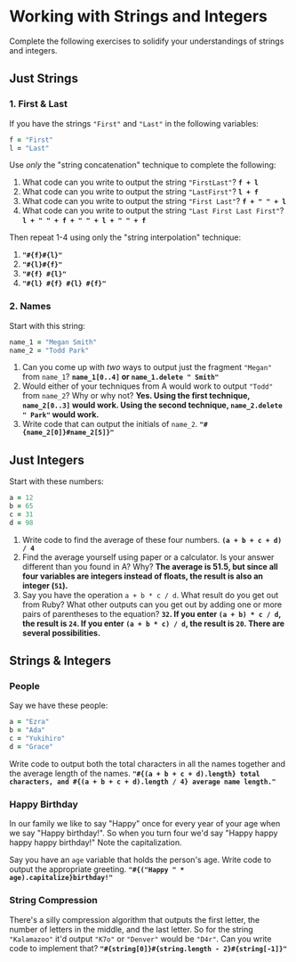 # Working with Strings and Integers

Complete the following exercises to solidify your understandings of strings and integers.

## Just Strings

### 1. First & Last

If you have the strings `"First"` and `"Last"` in the following variables:

```ruby
f = "First"
l = "Last"
```

Use *only* the "string concatenation" technique to complete the following:

1. What code can you write to output the string `"FirstLast"`?  **`f + l`**
2. What code can you write to output the string `"LastFirst"`?  **`l + f`**
3. What code can you write to output the string `"First Last"`?  **`f + " " + l`**
4. What code can you write to output the string `"Last First Last First"`?  **`l + " " + f + " " + l + " " + f`**

Then repeat 1-4 using only the "string interpolation" technique:

1. **`"#{f}#{l}"`**
2. **`"#{l}#{f}"`**
3. **`"#{f} #{l}"`**
4. **`"#{l} #{f} #{l} #{f}"`**

### 2. Names

Start with this string:

```ruby
name_1 = "Megan Smith"
name_2 = "Todd Park"
```

1. Can you come up with *two* ways to output just the fragment `"Megan"` from `name_1`?  **`name_1[0..4]` or `name_1.delete " Smith"`**
2. Would either of your techniques from A would work to output `"Todd"` from `name_2`? Why or why not?  **Yes. Using the first technique, `name_2[0..3]` would work. Using the second technique, `name_2.delete " Park"` would work.**
3. Write code that can output the initials of `name_2`.  **`"#{name_2[0]}#name_2[5]}"`**

## Just Integers

Start with these numbers:

```ruby
a = 12
b = 65
c = 31
d = 98
```

1. Write code to find the average of these four numbers.  **`(a + b + c + d) / 4`**
2. Find the average yourself using paper or a calculator. Is your answer different than you found in A? Why?  **The average is 51.5, but since all four variables are integers instead of floats, the result is also an integer (`51`).**
3. Say you have the operation `a + b * c / d`. What result do you get out from Ruby? What other outputs can you
get out by adding one or more pairs of parentheses to the equation?  **`32`. If you enter `(a + b) * c / d`, the result is `24`. If you enter `(a + b * c) / d`, the result is `20`. There are several possibilities.**

## Strings & Integers

### People

Say we have these people:

```ruby
a = "Ezra"
b = "Ada"
c = "Yukihiro"
d = "Grace"
```

Write code to output both the total characters in all the names together and the average length of the names.  **`"#{(a + b + c + d).length} total characters, and #{(a + b + c + d).length / 4} average name length."`**

### Happy Birthday

In our family we like to say "Happy" once for every year of your age when we say "Happy birthday!". So when you turn
four we'd say "Happy happy happy happy birthday!" Note the capitalization.

Say you have an `age` variable that holds the person's age. Write code to output the appropriate greeting.  **`"#{("Happy " * age).capitalize}birthday!"`**

### String Compression

There's a silly compression algorithm that outputs the first letter, the number of letters in the middle,
and the last letter. So for the string `"Kalamazoo"` it'd output `"K7o"` or `"Denver"` would be `"D4r"`.
Can you write code to implement that?  **`"#{string[0]}#{string.length - 2}#{string[-1]}"`**
